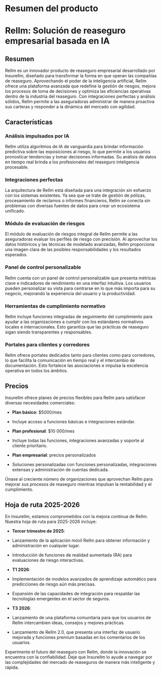 # Resumen del producto

# Rellm: Solución de reaseguro empresarial basada en IA

## Resumen

Rellm es un innovador producto de reaseguro empresarial desarrollado por Insurellm, diseñado para transformar la forma en que operan las compañías de reaseguro. Aprovechando el poder de la inteligencia artificial, Rellm ofrece una plataforma avanzada que redefine la gestión de riesgos, mejora los procesos de toma de decisiones y optimiza las eficiencias operativas dentro de la industria del reaseguro. Con integraciones perfectas y análisis sólidos, Rellm permite a las aseguradoras administrar de manera proactiva sus carteras y responder a la dinámica del mercado con agilidad.

## Características

### Análisis impulsados ​​por IA
Rellm utiliza algoritmos de IA de vanguardia para brindar información predictiva sobre las exposiciones al riesgo, lo que permite a los usuarios pronosticar tendencias y tomar decisiones informadas. Su análisis de datos en tiempo real brinda a los profesionales del reaseguro inteligencia procesable.

### Integraciones perfectas
La arquitectura de Rellm está diseñada para una integración sin esfuerzo con los sistemas existentes. Ya sea que se trate de gestión de pólizas, procesamiento de reclamos o informes financieros, Rellm se conecta sin problemas con diversas fuentes de datos para crear un ecosistema unificado.

### Módulo de evaluación de riesgos
El módulo de evaluación de riesgos integral de Rellm permite a las aseguradoras evaluar los perfiles de riesgo con precisión. Al aprovechar los datos históricos y las técnicas de modelado avanzadas, Rellm proporciona una imagen clara de las posibles responsabilidades y los resultados esperados.

### Panel de control personalizable
Rellm cuenta con un panel de control personalizable que presenta métricas clave e indicadores de rendimiento en una interfaz intuitiva. Los usuarios pueden personalizar su vista para centrarse en lo que más importa para su negocio, mejorando la experiencia del usuario y la productividad.

### Herramientas de cumplimiento normativo
Rellm incluye funciones integradas de seguimiento del cumplimiento para ayudar a las organizaciones a cumplir con los estándares normativos locales e internacionales. Esto garantiza que las prácticas de reaseguro sigan siendo transparentes y responsables.

### Portales para clientes y corredores
Rellm ofrece portales dedicados tanto para clientes como para corredores, lo que facilita la comunicación en tiempo real y el intercambio de documentación. Esto fortalece las asociaciones e impulsa la excelencia operativa en todos los ámbitos.

## Precios

Insurellm ofrece planes de precios flexibles para Rellm para satisfacer diversas necesidades comerciales:

- **Plan básico**: $5000/mes
- Incluye acceso a funciones básicas e integraciones estándar.

- **Plan profesional**: $10 000/mes
- Incluye todas las funciones, integraciones avanzadas y soporte al cliente prioritario.

- **Plan empresarial**: precios personalizados
- Soluciones personalizadas con funciones personalizadas, integraciones extensas y administración de cuentas dedicada.

Únase al creciente número de organizaciones que aprovechan Rellm para mejorar sus procesos de reaseguro mientras impulsan la rentabilidad y el cumplimiento.

## Hoja de ruta 2025-2026

En Insurellm, estamos comprometidos con la mejora continua de Rellm. Nuestra hoja de ruta para 2025-2026 incluye:

- **Tercer trimestre de 2025**:
- Lanzamiento de la aplicación móvil Rellm para obtener información y administración en cualquier lugar.
- Introducción de funciones de realidad aumentada (RA) para evaluaciones de riesgo interactivas.

- **T1 2026**:
- Implementación de modelos avanzados de aprendizaje automático para predicciones de riesgo aún más precisas.
- Expansión de las capacidades de integración para respaldar las tecnologías emergentes en el sector de seguros.

- **T3 2026**:
- Lanzamiento de una plataforma comunitaria para que los usuarios de Rellm intercambien ideas, consejos y mejores prácticas.
- Lanzamiento de Rellm 2.0, que presenta una interfaz de usuario mejorada y funciones premium basadas en los comentarios de los usuarios.

Experimente el futuro del reaseguro con Rellm, donde la innovación se encuentra con la confiabilidad. Deje que Insurellm lo ayude a navegar por las complejidades del mercado de reaseguros de manera más inteligente y rápida.